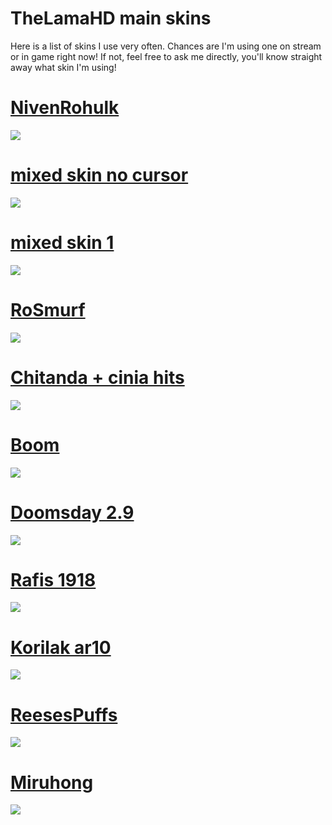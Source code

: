 # TheLamaHD main skins

Here is a list of skins I use very often. Chances are I'm using one on stream or in game right now! If not, feel free to ask me directly, you'll know straight away what skin I'm using!


# [NivenRohulk](https://puu.sh/ygisE/bef8942563.osk)

![](https://osu.ppy.sh/ss/9487217)

# [mixed skin no cursor](https://puu.sh/xvDPW/7799937f3b.osk)

![](https://osu.ppy.sh/ss/9052685)

# [mixed skin 1](https://puu.sh/wRbH3/c9a7147e31.osk)

![](https://osu.ppy.sh/ss/8666159)

# [RoSmurf](https://puu.sh/vJEXM/efe229aae0.osk)

![](https://osu.ppy.sh/ss/8036500)

# [Chitanda + cinia hits](https://puu.sh/vJEY7/485a409acc.osk)

![](https://osu.ppy.sh/ss/8036519)

# [Boom](https://puu.sh/vJEXd/4abb1bf1a1.osk)

![](https://osu.ppy.sh/ss/8036549)

# [Doomsday 2.9](https://puu.sh/vJEWS/15cd69fa99.osk)

![](https://osu.ppy.sh/ss/8036568)

# [Rafis 1918](https://puu.sh/vJEZ7/cb6eaba44a.osk)

![](https://osu.ppy.sh/ss/8036575)

# [Korilak ar10](https://puu.sh/vJEYD/1857337e07.osk)

![](https://osu.ppy.sh/ss/8036585)

# [ReesesPuffs](https://puu.sh/vJEXi/ee96c44bb9.osk)

![](https://osu.ppy.sh/ss/8036593)

# [Miruhong](https://puu.sh/vJEXc/ed81653d85.osk)

![](https://osu.ppy.sh/ss/8036599)
